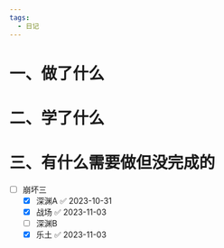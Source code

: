 ```yaml
---
tags:
  - 日记
---
```




# 一、做了什么




# 二、学了什么




# 三、有什么需要做但没完成的

- [ ] 崩坏三
	- [x] 深渊A ✅ 2023-10-31
	- [x] 战场 ✅ 2023-11-03
	- [ ] 深渊B
	- [x] 乐土 ✅ 2023-11-03
